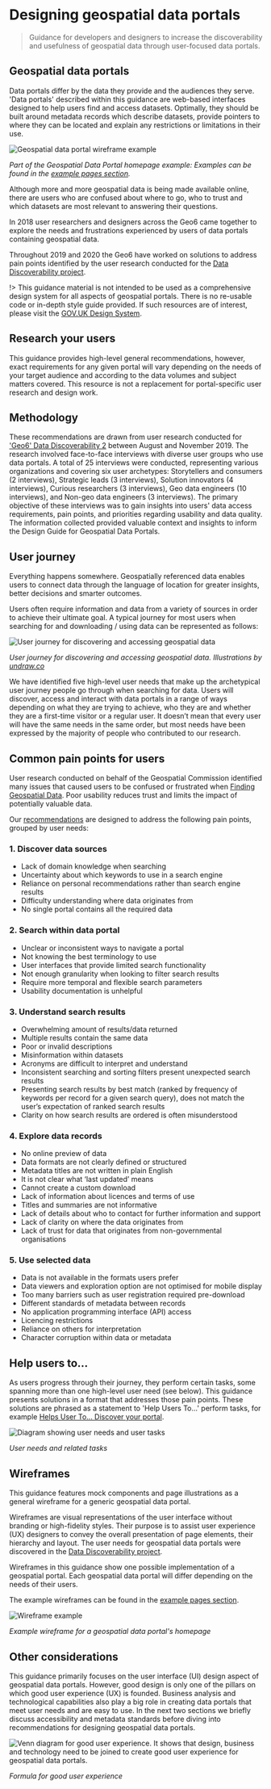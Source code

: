 # Designing geospatial data portals

> Guidance for developers and designers to increase the discoverability and usefulness of geospatial data through user-focused data portals.

## Geospatial data portals

Data portals differ by the data they provide and the audiences they serve. 'Data portals' described within this guidance are web-based interfaces designed to help users find and access datasets. Optimally, they should be built around metadata records which describe datasets, provide pointers to where they can be located and explain any restrictions or limitations in their use.

<div class="image-container">

![Geospatial data portal wireframe example](../_media/intro-wireframe_lofi.png)

*Part of the Geospatial Data Portal homepage example: Examples can be found in the [example pages section](/main-content/pages/pages-intro).*

</div>

Although more and more geospatial data is being made available online, there are users who are confused about where to go, who to trust and which datasets are most relevant to answering their questions.

In 2018 user researchers and designers across the Geo6 came together to explore the needs and frustrations experienced by users of data portals containing geospatial data.

Throughout 2019 and 2020 the Geo6 have worked on solutions to address pain points identified by the user research conducted for the [Data Discoverability project](https://www.gov.uk/government/publications/finding-geospatial-data/finding-geospatial-data).

!> This guidance material is not intended to be used as a comprehensive design system for all aspects of geospatial portals. There is no re-usable code or in-depth style guide provided. If such resources are of interest, please visit the [GOV.UK Design System](https://design-system.service.gov.uk/get-started/).

## Research your users
This guidance provides high-level general recommendations, however, exact requirements for any given portal will vary depending on the needs of your target audience and according to the data volumes and subject matters covered. This resource is not a replacement for portal-specific user research and design work. 

## Methodology
These recommendations are drawn from user research conducted for ['Geo6' Data Discoverability 2](https://geospatialcommission.blog.gov.uk/2020/08/25/how-the-uk-government-is-transforming-the-way-it-shares-geospatial-data/) between August and November 2019. The research involved face-to-face interviews with diverse user groups who use data portals. A total of 25 interviews were conducted, representing various organizations and covering six user archetypes: Storytellers and consumers (2 interviews), Strategic leads (3 interviews), Solution innovators (4 interviews), Curious researchers (3 interviews), Geo data engineers (10 interviews), and Non-geo data engineers (3 interviews). The primary objective of these interviews was to gain insights into users' data access requirements, pain points, and priorities regarding usability and data quality. The information collected provided valuable context and insights to inform the Design Guide for Geospatial Data Portals.

## User journey
Everything happens somewhere. Geospatially referenced data enables users to connect data through the language of location for greater insights, better decisions and smarter outcomes.  

Users often require information and data from a variety of sources in order to achieve their ultimate goal. A typical journey for most users when searching for and downloading / using data can be represented as follows:

<div class="image-container">

![User journey for discovering and accessing geospatial data](../_media/spatial-data-journey-v3.svg)

*User journey for discovering and accessing geospatial data. Illustrations by [undraw.co](https://undraw.co/license)*

</div>

We have identified five high-level user needs that make up the archetypical user journey people go through when searching for data. Users will discover, access and interact with data portals in a range of ways depending on what they are trying to achieve, who they are and whether they are a first-time visitor or a regular user. It doesn’t mean that every user will have the same needs in the same order, but most needs have been expressed by the majority of people who contributed to our research. 

## Common pain points for users
User research conducted on behalf of the Geospatial Commission identified many issues that caused users to be confused or frustrated when [Finding Geospatial Data](https://www.gov.uk/government/publications/finding-geospatial-data/finding-geospatial-data). Poor usability reduces trust and limits the impact of potentially valuable data. 

Our [recommendations](/main-content/introduction?id=help-users-to) are designed to address the following pain points, grouped by user needs:  

### 1. Discover data sources
*	Lack of domain knowledge when searching
*	Uncertainty about which keywords to use in a search engine
*	Reliance on personal recommendations rather than search engine results
*	Difficulty understanding where data originates from
*	No single portal contains all the required data

### 2. Search within data portal
*	Unclear or inconsistent ways to navigate a portal 
*	Not knowing the best terminology to use
*	User interfaces that provide limited search functionality
*	Not enough granularity when looking to filter search results
*	Require more temporal and flexible search parameters
*	Usability documentation is unhelpful

### 3. Understand search results
*	Overwhelming amount of results/data returned
*	Multiple results contain the same data
*	Poor or invalid descriptions
*	Misinformation within datasets
*	Acronyms are difficult to interpret and understand
*	Inconsistent searching and sorting filters present unexpected search results
*	Presenting search results by best match (ranked by frequency of keywords per record for a given search query), does not match the user’s expectation of ranked search results
*	Clarity on how search results are ordered is often misunderstood

### 4. Explore data records
*	No online preview of data
*	Data formats are not clearly defined or structured
*	Metadata titles are not written in plain English
*	It is not clear what ‘last updated’ means
*	Cannot create a custom download
*	Lack of information about licences and terms of use
*	Titles and summaries are not informative
*	Lack of details about who to contact for further information and support
*	Lack of clarity on where the data originates from
*	Lack of trust for data that originates from non-governmental organisations

### 5. Use selected data
*	Data is not available in the formats users prefer 
*	Data viewers and exploration option are not optimised for mobile display
*	Too many barriers such as user registration required pre-download
*	Different standards of metadata between records
*	No application programming interface (API) access
*	Licencing restrictions
*	Reliance on others for interpretation
*	Character corruption within data or metadata

## Help users to...
As users progress through their journey, they perform certain tasks, some spanning more than one high-level user need (see below). This guidance presents solutions in a format that addresses those pain points. These solutions are phrased as a statement to 'Help Users To...' perform tasks, for example [Helps User To... Discover your portal](main-content/steps/discover-your-portal).  

<div class="image-container">

![Diagram showing user needs and user tasks](../_media/help-users.svg)

*User needs and related tasks*

</div>

## Wireframes

This guidance features mock components and page illustrations as a general wireframe for a generic geospatial data portal. 

Wireframes are visual representations of the user interface without branding or high-fidelity styles. Their purpose is to assist user experience (UX) designers to convey the overall presentation of page elements, their hierarchy and layout. The user needs for geospatial data portals were discovered in the [Data Discoverability project](https://www.gov.uk/government/publications/finding-geospatial-data/finding-geospatial-data).

Wireframes in this guidance show one possible implementation of a geospatial portal. Each geospatial data portal will differ depending on the needs of their users.

The example wireframes can be found in the [example pages section](/main-content/pages/pages-intro).

<div class="image-container">

![Wireframe example](../_media/wireframe-example.png)

*Example wireframe for a geospatial data portal's homepage*

</div>

## Other considerations

This guidance primarily focuses on the user interface (UI) design aspect of geospatial data portals. However, good design is only one of the pillars on which good user experience (UX) is founded. Business analysis and technological capabilities also play a big role in creating data portals that meet user needs and are easy to use. In the next two sections we briefly discuss accessibility and metadata standards before diving into recommendations for designing geospatial data portals. 

<div class="image-container">

![Venn diagram for good user experience. It shows that design, business and technology need to be joined to create good user experience for geospatial data portals.](../_media/ux-formula.png)

*Formula for good user experience*

</div>

